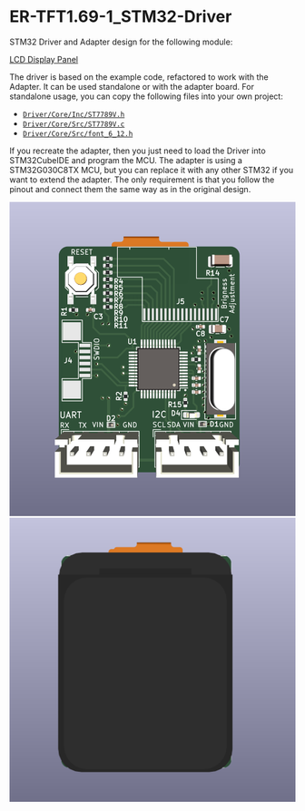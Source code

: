 # ER-TFT1.69-1_STM32-Driver

STM32 Driver and Adapter design for the following module:

[LCD Display Panel](https://www.buydisplay.com/1-69-inch-color-280x240-round-rectangle-ips-tft-lcd-display-panel-st7789)

The driver is based on the example code, refactored to work with the Adapter. It can be used standalone or with the adapter board. For standalone usage, you can copy the following files into your own project:

- [```Driver/Core/Inc/ST7789V.h```](Driver/Core/Inc/ST7789V.h)
- [```Driver/Core/Src/ST7789V.c```](Driver/Core/Src/ST7789V.c)
- [```Driver/Core/Src/font_6_12.h```](Driver/Core/Src/font_6_12.h)

If you recreate the adapter, then you just need to load the Driver into STM32CubeIDE and program the MCU. The adapter is using a STM32G030C8TX MCU, but you can replace it with any other STM32 if you want to extend the adapter. The only requirement is that you follow the pinout and connect them the same way as in the original design.

![Adapter 3D - Front](./image/../Images/3D_View_Front.png)
![Adapter 3D - Back](./image/../Images/3D_View_Back.png)